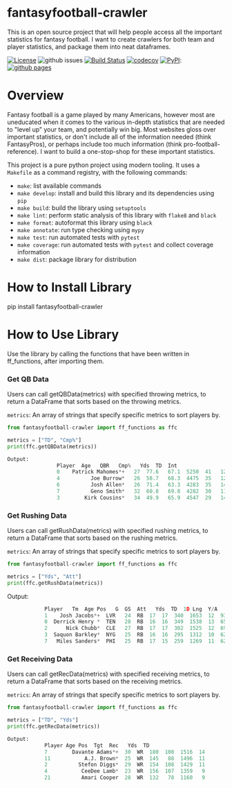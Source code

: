 # fantasyfootball-crawler
This is an open source project that will help people access all the important statistics for fantasy football.
I want to create crawlers for both team and player statistics, and package them into neat dataframes.

[![License](https://img.shields.io/badge/License-Apache_2.0-blue.svg)](https://opensource.org/licenses/Apache-2.0)
![github issues](https://img.shields.io/github/issues/cocobird1/fantasyfootball-crawler)
[![Build Status](https://github.com/cocobird1/fantasyfootball-crawler/workflows/Build%20Status/badge.svg?branch=main)](https://github.com/cocobird1/fantasyfootball-crawler/actions?query=workflow%3A%22Build+Status%22)
[![codecov](https://codecov.io/gh/cocobird1/fantasyfootball-crawler/branch/main/graph/badge.svg)](https://codecov.io/gh/cocobird1/fantasyfootball-crawler)
[![PyPI](https://img.shields.io/pypi/v/fantasyfootball-crawler)](https://pypi.org/project/fantasyfootball-crawler/):
[![github pages](https://img.shields.io/badge/GitHub%20Page-Link-brightgreen)](https://cocobird1.github.io/fantasyfootball-crawler/)
# Overview
Fantasy football is a game played by many Americans, however most are uneducated when it comes to the various in-depth statistics that are needed to "level up" your team, and potentially win big. Most websites gloss over important statistics, or don't include all of the information needed (think FantasyPros), or perhaps include too much information (think pro-football-reference). I want to build a one-stop-shop for these important statistics.

This project is a pure python project using modern tooling. It uses a `Makefile` as a command registry, with the following commands:
- `make`: list available commands
- `make develop`: install and build this library and its dependencies using `pip`
- `make build`: build the library using `setuptools`
- `make lint`: perform static analysis of this library with `flake8` and `black`
- `make format`: autoformat this library using `black`
- `make annotate`: run type checking using `mypy`
- `make test`: run automated tests with `pytest`
- `make coverage`: run automated tests with `pytest` and collect coverage information
- `make dist`: package library for distribution

# How to Install Library
pip install fantasyfootball-crawler

# How to Use Library
Use the library by calling the functions that have been written in ff_functions, after importing them.

### Get QB Data

Users can call getQBData(metrics) with specified throwing metrics, to return a DataFrame that sorts based on the throwing metrics.

`metrics`: An array of strings that specify specific metrics to sort players by.

```python
from fantasyfootball-crawler import ff_functions as ffc

metrics = ["TD", "Cmp%"]
print(ffc.getQBData(metrics))
```
```python
Output:
                Player  Age   QBR   Cmp%   Yds  TD  Int
                0    Patrick Mahomes*+   27  77.6   67.1  5250  41   12
                4          Joe Burrow*   26  58.7   68.3  4475  35   12
                6          Josh Allen*   26  71.4   63.3  4283  35   14
                7          Geno Smith*   32  60.8   69.8  4282  30   11
                3        Kirk Cousins*   34  49.9   65.9  4547  29   14
```
### Get Rushing Data

Users can call getRushData(metrics) with specified rushing metrics, to return a DataFrame that sorts based on the rushing metrics.

`metrics`: An array of strings that specify specific metrics to sort players by.

```python
from fantasyfootball-crawler import ff_functions as ffc

metrics = ["Yds", "Att"]
print(ffc.getRushData(metrics))
```

Output: 

```python
            Player   Tm  Age Pos   G  GS  Att   Yds  TD  1D Lng  Y/A   Y/G Fmb
            1    Josh Jacobs*+  LVR   24  RB  17  17  340  1653  12  93  86  4.9  97.2   3
            0  Derrick Henry *  TEN   28  RB  16  16  349  1538  13  65  56  4.4  96.1   6
            2      Nick Chubb*  CLE   27  RB  17  17  302  1525  12  69  41  5.0  89.7   1
            3  Saquon Barkley*  NYG   25  RB  16  16  295  1312  10  62  68  4.4  82.0   1
            7   Miles Sanders*  PHI   25  RB  17  15  259  1269  11  62  40  4.9  74.6   2
 ```
            
### Get Receiving Data

Users can call getRecData(metrics) with specified receiving metrics, to return a DataFrame that sorts based on the receiving metrics.

`metrics`: An array of strings that specify specific metrics to sort players by.

```python
from fantasyfootball-crawler import ff_functions as ffc

metrics = ["TD", "Yds"]
print(ffc.getRecData(metrics))
```
```python
Output:
            Player Age Pos  Tgt  Rec   Yds  TD
            7        Davante Adams*+  30  WR  180  100  1516  14
            11           A.J. Brown*  25  WR  145   88  1496  11
            2          Stefon Diggs*  29  WR  154  108  1429  11
            4           CeeDee Lamb*  23  WR  156  107  1359   9
            21          Amari Cooper  28  WR  132   78  1160   9
```

